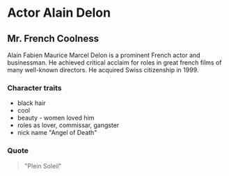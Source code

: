 # Actor Alain Delon

## Mr. French Coolness

Alain Fabien Maurice Marcel Delon is a prominent French actor and businessman. He achieved critical acclaim for roles in great french films of many well-known directors. He acquired Swiss citizenship in 1999.

### Character traits
* black hair
* cool
* beauty - women loved him
* roles as lover, commissar, gangster
* nick name "Angel of Death"

### Quote
> "Plein Soleil"
